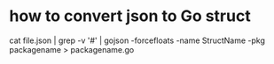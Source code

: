 # how to convert json to Go struct
cat file.json | grep -v '#' | gojson -forcefloats -name StructName -pkg packagename > packagename.go
